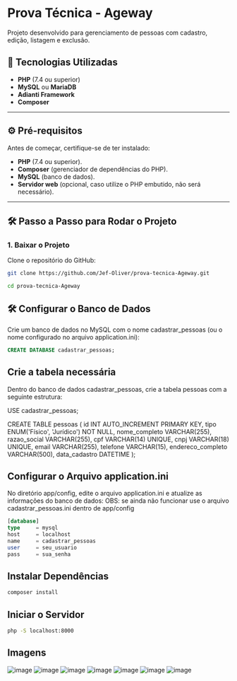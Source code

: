 # Prova Técnica - Ageway

Projeto desenvolvido para gerenciamento de pessoas com cadastro, edição, listagem e exclusão.

## 🚀 Tecnologias Utilizadas
- **PHP** (7.4 ou superior)
- **MySQL** ou **MariaDB**
- **Adianti Framework**
- **Composer**

---

## ⚙️ Pré-requisitos

Antes de começar, certifique-se de ter instalado:
- **PHP** (7.4 ou superior).
- **Composer** (gerenciador de dependências do PHP).
- **MySQL** (banco de dados).
- **Servidor web** (opcional, caso utilize o PHP embutido, não será necessário).

---

## 🛠️ Passo a Passo para Rodar o Projeto

### 1. Baixar o Projeto
Clone o repositório do GitHub:
```bash
git clone https://github.com/Jef-Oliver/prova-tecnica-Ageway.git

cd prova-tecnica-Ageway
```
## 🛠️ Configurar o Banco de Dados
Crie um banco de dados no MySQL com o nome cadastrar_pessoas (ou o nome configurado no arquivo application.ini):

```sql
CREATE DATABASE cadastrar_pessoas;
```
## Crie a tabela necessária
Dentro do banco de dados cadastrar_pessoas, crie a tabela pessoas com a seguinte estrutura:

USE cadastrar_pessoas;

CREATE TABLE pessoas (
    id INT AUTO_INCREMENT PRIMARY KEY,
    tipo ENUM('Físico', 'Jurídico') NOT NULL,
    nome_completo VARCHAR(255),
    razao_social VARCHAR(255),
    cpf VARCHAR(14) UNIQUE,
    cnpj VARCHAR(18) UNIQUE,
    email VARCHAR(255),
    telefone VARCHAR(15),
    endereco_completo VARCHAR(500),
    data_cadastro DATETIME
);

## Configurar o Arquivo application.ini
No diretório app/config, edite o arquivo application.ini e atualize as informações do banco de dados:
OBS: se ainda não funcionar use o arquivo cadastrar_pessoas.ini dentro de app/config

```sql
[database]
type     = mysql
host     = localhost
name     = cadastrar_pessoas
user     = seu_usuario
pass     = sua_senha
```

## Instalar Dependências
```bash
composer install
```

## Iniciar o Servidor
```bash
php -S localhost:8000
```

## Imagens

![image](https://github.com/user-attachments/assets/84cfc4b9-1162-4f59-b2dd-2f14a4150f97)
![image](https://github.com/user-attachments/assets/c9b0366c-d2d4-4e82-a7f3-8dec0a6b96e8)
![image](https://github.com/user-attachments/assets/85aedcbe-230e-4336-97fb-7cdb3803f4b9)
![image](https://github.com/user-attachments/assets/26d1694c-3dd9-40eb-8caf-eb76a7c68f1a)
![image](https://github.com/user-attachments/assets/c194e14e-1437-4565-a5d5-cc6842b46cdc)
![image](https://github.com/user-attachments/assets/89657244-a42a-45e9-89be-8524c85dd618)
![image](https://github.com/user-attachments/assets/f6405146-2285-44ed-bb7f-f99b0857bb02)
